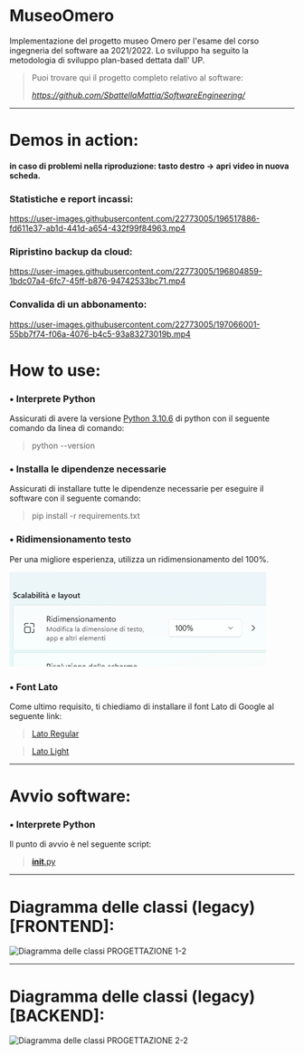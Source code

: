 # MuseoOmero
Implementazione del progetto museo Omero per l'esame del corso ingegneria del software aa 2021/2022. Lo sviluppo ha seguito la metodologia di sviluppo plan-based dettata dall' UP.

>Puoi trovare qui il progetto completo relativo al software:
>
> *https://github.com/SbattellaMattia/SoftwareEngineering/*
----------------------------------------------------------------------------------------------------------------------------------------
# Demos in action:
####  in caso di problemi nella riproduzione: tasto destro -> apri video in nuova scheda.
### Statistiche e report incassi:
https://user-images.githubusercontent.com/22773005/196517886-fd611e37-ab1d-441d-a654-432f99f84963.mp4

### Ripristino backup da cloud:
https://user-images.githubusercontent.com/22773005/196804859-1bdc07a4-6fc7-45ff-b876-94742533bc71.mp4

### Convalida di un abbonamento:
https://user-images.githubusercontent.com/22773005/197066001-55bb7f74-f06a-4076-b4c5-93a83273019b.mp4


# How to use:
### • Interprete Python
Assicurati di avere la versione [Python 3.10.6](https://www.python.org/ftp/python/3.10.6/)
 di python con il seguente comando da linea di comando:
>python --version

### • Installa le dipendenze necessarie
Assicurati di installare tutte le dipendenze necessarie per eseguire il software con il seguente comando:
>pip install -r requirements.txt 

### • Ridimensionamento testo
Per una migliore esperienza, utilizza un ridimensionamento del 100%.

![img.png](img.png)



### • Font Lato
Come ultimo requisito, ti chiediamo di installare il font Lato di Google al seguente link:
> [Lato Regular](Lato-Regular.ttf)

>[Lato Light](Lato-Light.ttf)

---

# Avvio software:
### • Interprete Python
Il punto di avvio è nel seguente script:
>[__init__.py](frontend/__init__.py)

---

# Diagramma delle classi (legacy) [FRONTEND]:
![Diagramma delle classi  PROGETTAZIONE  1-2](https://user-images.githubusercontent.com/22773005/194780274-53287331-ee43-48b0-aa4e-4dc326652181.png)

---

# Diagramma delle classi (legacy) [BACKEND]:
![Diagramma delle classi  PROGETTAZIONE  2-2](https://user-images.githubusercontent.com/22773005/194780276-ab4b8f8d-e0cf-4e25-b20b-3c27afabad88.png)
